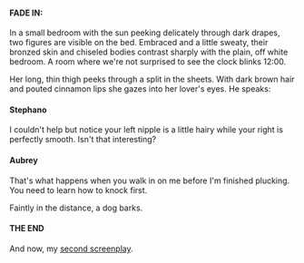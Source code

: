 #### FADE IN:

In a small bedroom with the sun peeking delicately through dark drapes,
two figures are visible on the bed. Embraced and a little sweaty, their
bronzed skin and chiseled bodies contrast sharply with the plain, off
white bedroom. A room where we're not surprised to see the clock blinks
12:00.

Her long, thin thigh peeks through a split in the sheets. With dark
brown hair and pouted cinnamon lips she gazes into her lover's eyes. He
speaks:

#### Stephano

I couldn't help but notice your left nipple is a little hairy while your
right is perfectly smooth. Isn't that interesting?


 

#### Aubrey

That's what happens when you walk in on me before I'm finished plucking.
You need to learn how to knock first.


 

Faintly in the distance, a dog barks.

#### THE END


 
 
 
 And now, my [second screenplay](mySecondScreenplay.html).
